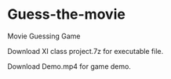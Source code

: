 # Guess-the-movie
Movie Guessing Game

Download XI class project.7z for executable file.

Download Demo.mp4 for game demo.
